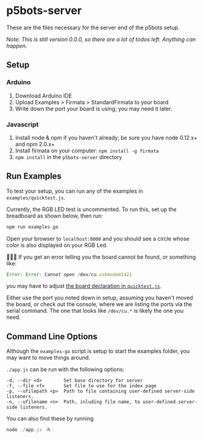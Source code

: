 # p5bots-server

These are the files necessary for the server end of the p5bots setup. 

_Note: This is still version 0.0.0, so there are a lot of todos left. Anything can happen._

## Setup

### Arduino
1. Download Arduino IDE
2. Upload Examples > Firmata > StandardFirmata to your board
3. Write down the port your board is using; you may need it later.

### Javascript
1. Install node & npm if you haven't already; be sure you have node 0.12.x+ and npm 2.0.x+
2. Install firmata on your computer: `npm install -g firmata`
3. `npm install` in the `p5bots-server` directory

## Run Examples

To test your setup, you can run any of the examples in `examples/quicktest.js`.

Currently, the RGB LED test is uncommented. To run this, set up the breadboard as shown below, then run:

```js
npm run examples-go
```

Open your browser to `localhost:8000` and you should see a circle whose color is also displayed on your RGB Led.

:rotating_light::rotating_light::rotating_light:
If you get an error telling you the board cannot be found, or something like:

```js
Error: Error: Cannot open /dev/cu.usbmodem1421
```

you may have to adjust [the board declaration in `quicktest.js`](https://github.com/sarahgp/p5bots/blob/master/src/p5bots-server/example/quicktest.js#L48).

Either use the port you noted down in setup, assuming you haven't moved the board, or check out the console, where we are listing the ports via the serial command. The one that looks like `/dev/cu.*` is likely the one you need.

## Command Line Options
Although the `examples-go` script is setup to start the examples folder, you may want to move things around.

`./app.js` can be run with the following options:

```
-d, --dir <d>        Set base directory for server
-f, --file <f>       Set file to use for the index page
-p, --ufilepath <p>  Path to file containing user-defined server-side listeners.
-n, --ufilename <n>  Path, inluding file name, to user-defined server-side listeners.
```

You can also find these by running

```js
node ./app.js -h
```